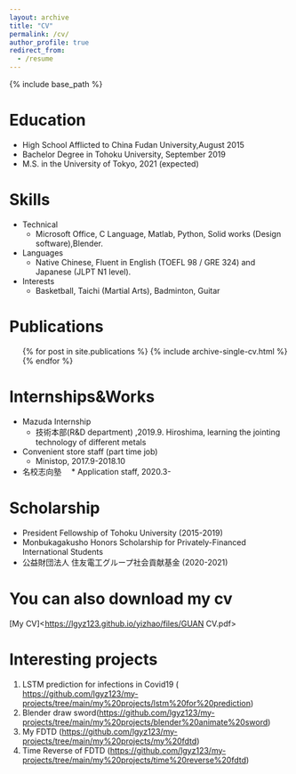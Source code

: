 ```yaml
---
layout: archive
title: "CV"
permalink: /cv/
author_profile: true
redirect_from:
  - /resume
---
```


{% include base_path %}

Education
======
* High School Afflicted to China Fudan University,August 2015
* Bachelor Degree in Tohoku University, September 2019
* M.S. in the University of Tokyo, 2021 (expected)

  
Skills
======
* Technical
  * Microsoft Office, C Language, Matlab, Python, Solid works (Design software),Blender.
* Languages
  * Native Chinese, Fluent in English (TOEFL 98 / GRE 324) and Japanese (JLPT N1 level).
* Interests
  * Basketball, Taichi (Martial Arts), Badminton, Guitar

Publications
======
  <ul>{% for post in site.publications %}
    {% include archive-single-cv.html %}
  {% endfor %}</ul>

Internships&Works
======
* Mazuda Internship
  * 技術本部(R&D department) ,2019.9. Hiroshima, learning the jointing technology of different metals
* Convenient store staff (part time job)
  * Ministop, 2017.9-2018.10
* 名校志向塾
　* Application staff, 2020.3-
 
Scholarship
======
 * President Fellowship of Tohoku University (2015-2019)
 * Monbukagakusho Honors Scholarship for Privately-Financed International Students
 * 公益財団法人 住友電工グループ社会貢献基金 (2020-2021)
  
You can also download my cv
======
[My CV]<https://lgyz123.github.io/yizhao/files/GUAN CV.pdf>

Interesting projects
======
1. LSTM prediction for infections in Covid19 (
<https://github.com/lgyz123/my-projects/tree/main/my%20projects/lstm%20for%20prediction>)
2. Blender draw sword(https://github.com/lgyz123/my-projects/tree/main/my%20projects/blender%20animate%20sword)
3. My FDTD (https://github.com/lgyz123/my-projects/tree/main/my%20projects/my%20fdtd)
4. Time Reverse of FDTD (https://github.com/lgyz123/my-projects/tree/main/my%20projects/time%20reverse%20fdtd)
